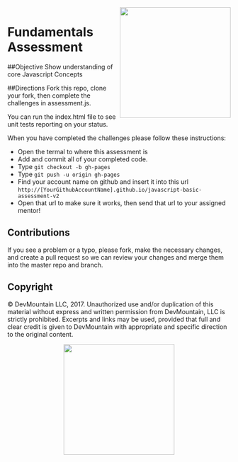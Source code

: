 <img src="https://s3.amazonaws.com/devmountain/readme-logo.png" width="250" align="right">

Fundamentals Assessment
=================

##Objective
Show understanding of core Javascript Concepts

##Directions
Fork this repo, clone your fork, then complete the challenges in assessment.js.

You can run the index.html file to see unit tests reporting on your status.

When you have completed the challenges please follow these instructions:

* Open the termal to where this assessment is
* Add and commit all of your completed code.
* Type `git checkout -b gh-pages`
* Type `git push -u origin gh-pages`
* Find your account name on github and insert it into this url `http://[YourGithubAccountName].github.io/javascript-basic-assessment-v2`
* Open that url to make sure it works, then send that url to your assigned mentor!

## Contributions

If you see a problem or a typo, please fork, make the necessary changes, and create a pull request so we can review your changes and merge them into the master repo and branch.

## Copyright

© DevMountain LLC, 2017. Unauthorized use and/or duplication of this material without express and written permission from DevMountain, LLC is strictly prohibited. Excerpts and links may be used, provided that full and clear credit is given to DevMountain with appropriate and specific direction to the original content.

<p align="center">
<img src="https://s3.amazonaws.com/devmountain/readme-logo.png" width="250">
</p>

